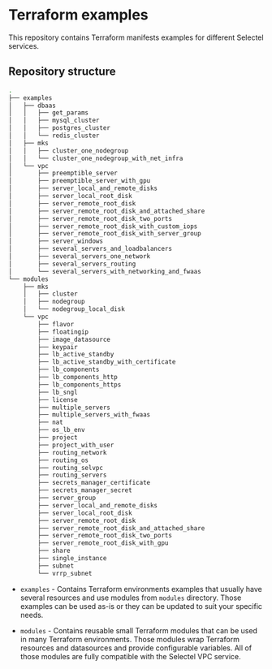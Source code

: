 # Terraform examples

This repository contains Terraform manifests examples for different Selectel
services.

## Repository structure

```bash
.
├── examples
│   ├── dbaas
│   │   ├── get_params
│   │   ├── mysql_cluster
│   │   ├── postgres_cluster
│   │   └── redis_cluster
│   ├── mks
│   │   ├── cluster_one_nodegroup
│   │   └── cluster_one_nodegroup_with_net_infra
│   └── vpc
│       ├── preemptible_server
│       ├── preemptible_server_with_gpu
│       ├── server_local_and_remote_disks
│       ├── server_local_root_disk
│       ├── server_remote_root_disk
│       ├── server_remote_root_disk_and_attached_share
│       ├── server_remote_root_disk_two_ports
│       ├── server_remote_root_disk_with_custom_iops
│       ├── server_remote_root_disk_with_server_group
│       ├── server_windows
│       ├── several_servers_and_loadbalancers
│       ├── several_servers_one_network
│       ├── several_servers_routing
│       └── several_servers_with_networking_and_fwaas
└── modules
    ├── mks
    │   ├── cluster
    │   ├── nodegroup
    │   └── nodegroup_local_disk
    └── vpc
        ├── flavor
        ├── floatingip
        ├── image_datasource
        ├── keypair
        ├── lb_active_standby
        ├── lb_active_standby_with_certificate
        ├── lb_components
        ├── lb_components_http
        ├── lb_components_https
        ├── lb_sngl
        ├── license
        ├── multiple_servers
        ├── multiple_servers_with_fwaas
        ├── nat
        ├── os_lb_env
        ├── project
        ├── project_with_user
        ├── routing_network
        ├── routing_os
        ├── routing_selvpc
        ├── routing_servers
        ├── secrets_manager_certificate
        ├── secrets_manager_secret
        ├── server_group
        ├── server_local_and_remote_disks
        ├── server_local_root_disk
        ├── server_remote_root_disk
        ├── server_remote_root_disk_and_attached_share
        ├── server_remote_root_disk_two_ports
        ├── server_remote_root_disk_with_gpu
        ├── share
        ├── single_instance
        ├── subnet
        └── vrrp_subnet
```

  * `examples` - Contains Terraform environments examples that usually have
  several resources and use modules from `modules` directory.
  Those examples can be used as-is or they can be updated to suit your specific
  needs.

  * `modules` - Contains reusable small Terraform modules that can be used in
  many Terraform environments.
  Those modules wrap Terraform resources and datasources and provide
  configurable variables.
  All of those modules are fully compatible with the Selectel VPC service.
